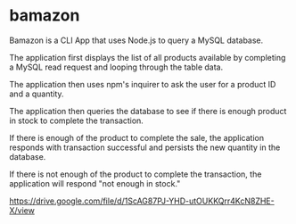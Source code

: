 # bamazon
Bamazon is a CLI App that uses Node.js to query a MySQL database.

The application first displays the list of all products available by completing a MySQL read request and looping through the table data.

The application then uses npm's inquirer to ask the user for a product ID and a quantity. 

The application then queries the database to see if there is enough product in stock to complete the transaction. 

If there is enough of the product to complete the sale, the application responds with transaction successful and persists the new quantity in the database.

If there is not enough of the product to complete the transaction, the application will respond "not enough in stock."

https://drive.google.com/file/d/1ScAG87PJ-YHD-utOUKKQrr4KcN8ZHE-X/view